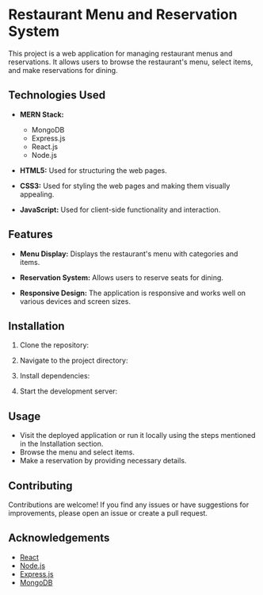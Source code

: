 # Restaurant Menu and Reservation System

This project is a web application for managing restaurant menus and reservations. It allows users to browse the restaurant's menu, select items, and make reservations for dining.

## Technologies Used

- **MERN Stack:**
  - MongoDB
  - Express.js
  - React.js
  - Node.js

- **HTML5:** Used for structuring the web pages.

- **CSS3:** Used for styling the web pages and making them visually appealing.

- **JavaScript:** Used for client-side functionality and interaction.

## Features

- **Menu Display:** Displays the restaurant's menu with categories and items.

- **Reservation System:** Allows users to reserve seats for dining.

- **Responsive Design:** The application is responsive and works well on various devices and screen sizes.

## Installation

1. Clone the repository:


2. Navigate to the project directory:


3. Install dependencies:


4. Start the development server:


## Usage

- Visit the deployed application or run it locally using the steps mentioned in the Installation section.
- Browse the menu and select items.
- Make a reservation by providing necessary details.

## Contributing

Contributions are welcome! If you find any issues or have suggestions for improvements, please open an issue or create a pull request.

## Acknowledgements

- [React](https://reactjs.org/)
- [Node.js](https://nodejs.org/)
- [Express.js](https://expressjs.com/)
- [MongoDB](https://www.mongodb.com/)


